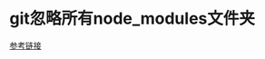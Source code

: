 # git忽略所有node_modules文件夹

[参考链接](https://stackoverflow.com/questions/29820791/git-ignore-node-modules-folder-everywhere)